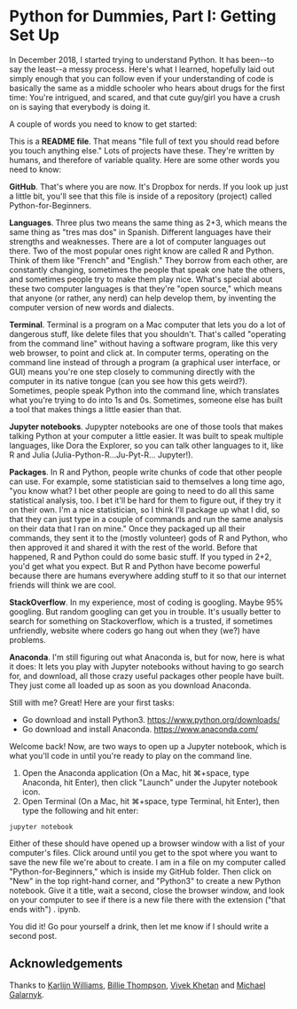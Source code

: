 # Python for Dummies, Part I: Getting Set Up 

In December 2018, I started trying to understand Python. It has been--to say the least--a messy process. Here's what I learned, hopefully laid out simply enough that you can follow even if your understanding of code is basically the same as a middle schooler who hears about drugs for the first time: You're intrigued, and scared, and that cute guy/girl you have a crush on is saying that everybody is doing it. 

A couple of words you need to know to get started: 

This is a **README file**. That means "file full of text you should read before you touch anything else." Lots of projects have these. They're written by humans, and therefore of variable quality. Here are some other words you need to know: 

**GitHub**. That's where you are now. It's Dropbox for nerds. If you look up just a little bit, you'll see that this file is inside of a repository (project) called Python-for-Beginners. 

**Languages**. Three plus two means the same thing as 2+3, which means the same thing as "tres mas dos" in Spanish. Different languages have their strengths and weaknesses. There are a lot of computer languages out there. Two of the most popular ones right know are called R and Python. Think of them like "French" and "English." They borrow from each other, are constantly changing, sometimes the people that speak one hate the others, and sometimes people try to make them play nice. What's special about these two computer languages is that they're "open source," which means that anyone (or rather, any nerd) can help develop them, by inventing the computer version of new words and dialects. 

**Terminal**. Terminal is a program on a Mac computer that lets you do a lot of dangerous stuff, like delete files that you shouldn't. That's called "operating from the command line" without having a software program, like this very web browser, to point and click at. In computer terms, operating on the command line instead of through a program (a graphical user interface, or GUI) means you're one step closely to communing directly with the computer in its native tongue (can you see how this gets weird?). Sometimes, people speak Python into the command line, which translates what you're trying to do into 1s and 0s. Sometimes, someone else has built a tool that makes things a little easier than that. 

**Jupyter notebooks**. Jupypter notebooks are one of those tools that makes talking Python at your computer a little easier. It was built to speak multiple languages, like Dora the Explorer, so you can talk other languages to it, like R and Julia (Julia-Python-R...Ju-Pyt-R... Jupyter!). 

**Packages**. In R and Python, people write chunks of code that other people can use. For example, some statistician said to themselves a long time ago, "you know what? I bet other people are going to need to do all this same statistical analysis, too. I bet it'll be hard for them to figure out, if they try it on their own. I'm a nice statistician, so I think I'll package up what I did, so that they can just type in a couple of commands and run the same analysis on their data that I ran on mine." Once they packaged up all their commands, they sent it to the (mostly volunteer) gods of R and Python, who then approved it and shared it with the rest of the world. Before that happened, R and Python could do some basic stuff. If you typed in 2+2, you'd get what you expect. But R and Python have become powerful because there are humans everywhere adding stuff to it so that our internet friends will think we are cool. 

**StackOverflow**. In my experience, most of coding is googling. Maybe 95% googling. But random googling can get you in trouble. It's usually better to search for something on Stackoverflow, which is a trusted, if sometimes unfriendly, website where coders go hang out when they (we?) have problems. 

**Anaconda**. I'm still figuring out what Anaconda is, but for now, here is what it does: It lets you play with Jupyter notebooks without having to go search for, and download, all those crazy useful packages other people have built. They just come all loaded up as soon as you download Anaconda. 

Still with me? Great! Here are your first tasks: 

* Go download and install Python3. https://www.python.org/downloads/
* Go download and install Anaconda. https://www.anaconda.com/

Welcome back! Now, are two ways to open up a Jupyter notebook, which is what you'll code in until you're ready to play on the command line. 

1. Open the Anaconda application (On a Mac, hit ⌘+space, type Anaconda, hit Enter), then click "Launch" under the Jupyter notebook icon.  
2. Open Terminal (On a Mac, hit ⌘+space, type Terminal, hit Enter), then type the following and hit enter: 

```
jupyter notebook
```

Either of these should have opened up a browser window with a list of your computer's files. Click around until you get to the spot where you want to save the new file we're about to create. I am in a file on my computer called "Python-for-Beginners," which is inside my GitHub folder. Then click on "New" in the top right-hand corner, and "Python3" to create a new Python notebook. Give it a title, wait a second, close the browser window, and look on your computer to see if there is a new file there with the extension ("that ends with") . ipynb. 

You did it! Go pour yourself a drink, then let me know if I should write a second post. 


## Acknowledgements 
Thanks to [Karlijn Williams](https://www.datacamp.com/community/tutorials/tutorial-jupyter-notebook), [Billie Thompson](https://gist.github.com/PurpleBooth/109311bb0361f32d87a2#file-readme-template-md), [Vivek Khetan](https://github.com/vkhetan) and [Michael Galarnyk](https://www.datacamp.com/community/tutorials/installing-anaconda-mac-os-x). 